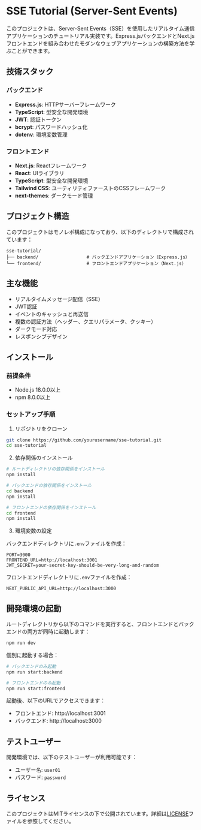# SSE Tutorial (Server-Sent Events)

このプロジェクトは、Server-Sent Events（SSE）を使用したリアルタイム通信アプリケーションのチュートリアル実装です。Express.jsバックエンドとNext.jsフロントエンドを組み合わせたモダンなウェブアプリケーションの構築方法を学ぶことができます。

## 技術スタック

### バックエンド
- **Express.js**: HTTPサーバーフレームワーク
- **TypeScript**: 型安全な開発環境
- **JWT**: 認証トークン
- **bcrypt**: パスワードハッシュ化
- **dotenv**: 環境変数管理

### フロントエンド
- **Next.js**: Reactフレームワーク
- **React**: UIライブラリ
- **TypeScript**: 型安全な開発環境
- **Tailwind CSS**: ユーティリティファーストのCSSフレームワーク
- **next-themes**: ダークモード管理

## プロジェクト構造

このプロジェクトはモノレポ構成になっており、以下のディレクトリで構成されています：

```
sse-tutorial/
├── backend/                  # バックエンドアプリケーション（Express.js）
└── frontend/                 # フロントエンドアプリケーション（Next.js）
```

## 主な機能

- リアルタイムメッセージ配信（SSE）
- JWT認証
- イベントのキャッシュと再送信
- 複数の認証方法（ヘッダー、クエリパラメータ、クッキー）
- ダークモード対応
- レスポンシブデザイン

## インストール

### 前提条件

- Node.js 18.0.0以上
- npm 8.0.0以上

### セットアップ手順

1. リポジトリをクローン

```bash
git clone https://github.com/yourusername/sse-tutorial.git
cd sse-tutorial
```

2. 依存関係のインストール

```bash
# ルートディレクトリの依存関係をインストール
npm install

# バックエンドの依存関係をインストール
cd backend
npm install

# フロントエンドの依存関係をインストール
cd frontend
npm install
```

3. 環境変数の設定

バックエンドディレクトリに`.env`ファイルを作成：

```
PORT=3000
FRONTEND_URL=http://localhost:3001
JWT_SECRET=your-secret-key-should-be-very-long-and-random
```

フロントエンドディレクトリに`.env`ファイルを作成：

```
NEXT_PUBLIC_API_URL=http://localhost:3000
```

## 開発環境の起動

ルートディレクトリから以下のコマンドを実行すると、フロントエンドとバックエンドの両方が同時に起動します：

```bash
npm run dev
```

個別に起動する場合：

```bash
# バックエンドのみ起動
npm run start:backend

# フロントエンドのみ起動
npm run start:frontend
```

起動後、以下のURLでアクセスできます：
- フロントエンド: http://localhost:3001
- バックエンド: http://localhost:3000

## テストユーザー

開発環境では、以下のテストユーザーが利用可能です：

- ユーザー名: `user01`
- パスワード: `password`

## ライセンス

このプロジェクトはMITライセンスの下で公開されています。詳細は[LICENSE](LICENSE)ファイルを参照してください。